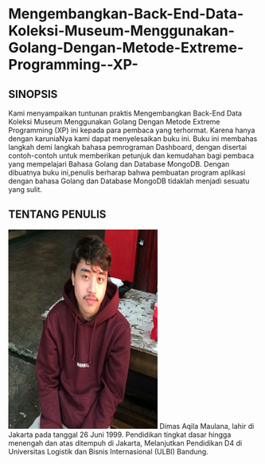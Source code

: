 # Mengembangkan-Back-End-Data-Koleksi-Museum-Menggunakan-Golang-Dengan-Metode-Extreme-Programming--XP-

## SINOPSIS
Kami menyampaikan tuntunan praktis Mengembangkan Back-End Data Koleksi 
Museum Menggunakan Golang Dengan Metode Extreme Programming (XP) ini 
kepada para pembaca yang terhormat. Karena hanya dengan karuniaNya kami 
dapat menyelesaikan buku ini. Buku ini membahas langkah demi langkah 
bahasa pemrograman Dashboard, dengan disertai contoh-contoh untuk 
memberikan petunjuk dan kemudahan bagi pembaca yang mempelajari Bahasa 
Golang dan Database MongoDB. Dengan dibuatnya buku ini,penulis berharap 
bahwa pembuatan program aplikasi dengan bahasa Golang dan Database MongoDB 
tidaklah menjadi sesuatu yang sulit.
## TENTANG PENULIS
<img src="https://github.com/dimasmaulana24/Buku-Internship-1-Dimas/blob/main/Foto%20Dimas.jpg?raw=true" width="300px" height="400px">
Dimas Aqila Maulana, lahir di Jakarta pada tanggal
26 Juni 1999. Pendidikan tingkat dasar hingga
menengah dan atas ditempuh di Jakarta, Melanjutkan
Pendidikan D4 di Universitas Logistik dan Bisnis
Internasional (ULBI) Bandung.
